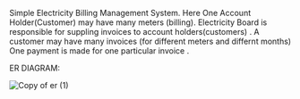 
Simple Electricity Billing Management System.
Here One Account Holder(Customer)   may have many meters (billing).
Electricity Board is responsible for suppling invoices to account holders(customers) .
A customer may have many invoices (for different meters and differnt months)
One payment is made for one particular invoice .




ER DIAGRAM:

![Copy of er (1)](https://github.com/arf-01/Database_project-/assets/130740333/404da89b-b4e3-498c-876a-128abb46f2a4)
